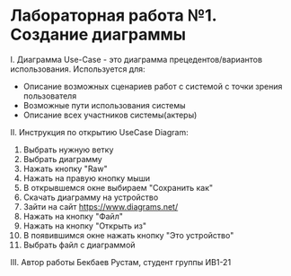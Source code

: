 # Лабораторная работа №1. Создание диаграммы


I. Диаграмма Use-Case - это диаграмма прецедентов/вариантов использования. 
Используется для:
- Описание возможных сценариев работ с системой с точки зрения пользователя
- Возможные пути использования системы
- Описание всех участников системы(актеры)


II. Инструкция по открытию UseCase Diagram:
1. Выбрать нужную ветку
2. Выбрать диаграмму
3. Нажать кнопку "Raw"
4. Нажать на правую кнопку мыши
5. В открывшемся окне выбираем "Сохранить как"
6. Скачать диаграмму на устройство
7. Зайти на сайт https://www.diagrams.net/
8. Нажать на кнопку "Файл"
9. Нажать на кнопку "Открыть из"
10. В появившимся окне нажать кнопку "Это устройство"
11. Выбрать файл с диаграммой


III. Автор работы Бекбаев Рустам, студент группы ИВ1-21


